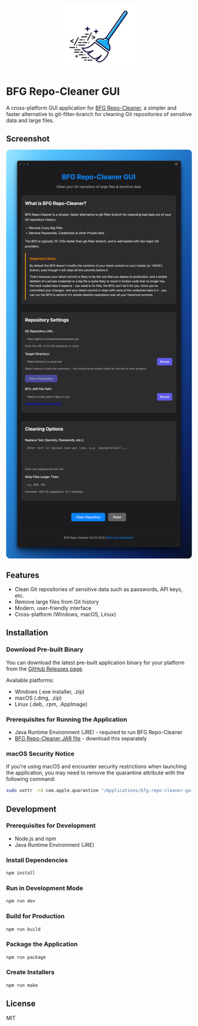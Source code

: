 <div align="Center">
  <img src="assets/bfg-cleaner-gui-icon.png" alt="BFG Repo-Cleaner GUI Logo" width="200">
</div>

# BFG Repo-Cleaner GUI

A cross-platform GUI application for [BFG Repo-Cleaner](https://rtyley.github.io/bfg-repo-cleaner/), a simpler and faster alternative to git-filter-branch for cleaning Git repositories of sensitive data and large files.

## Screenshot

<div align="Center">
  <img src="assets/screenshot.png" alt="BFG Repo-Cleaner GUI Screenshot" width="800">
</div>

## Features

- Clean Git repositories of sensitive data such as passwords, API keys, etc.
- Remove large files from Git history
- Modern, user-friendly interface
- Cross-platform (Windows, macOS, Linux)

## Installation

### Download Pre-built Binary

You can download the latest pre-built application binary for your platform from the [GitHub Releases page](https://github.com/go2engle/bfg-repo-cleaner-gui/releases/latest).

Available platforms:
- Windows (.exe installer, .zip)
- macOS (.dmg, .zip)
- Linux (.deb, .rpm, .AppImage)

### Prerequisites for Running the Application

- Java Runtime Environment (JRE) - required to run BFG Repo-Cleaner
- [BFG Repo-Cleaner JAR file](https://rtyley.github.io/bfg-repo-cleaner/) - download this separately

### macOS Security Notice

If you're using macOS and encounter security restrictions when launching the application, you may need to remove the quarantine attribute with the following command:

```bash
sudo xattr -rd com.apple.quarantine "/Applications/bfg-repo-cleaner-gui.app"
```

## Development

### Prerequisites for Development

- Node.js and npm
- Java Runtime Environment (JRE)

### Install Dependencies

```bash
npm install
```

### Run in Development Mode

```bash
npm run dev
```

### Build for Production

```bash
npm run build
```

### Package the Application

```bash
npm run package
```

### Create Installers

```bash
npm run make
```

## License

MIT
